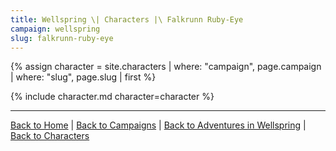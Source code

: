 ```yaml
---
title: Wellspring \| Characters |\ Falkrunn Ruby-Eye
campaign: wellspring
slug: falkrunn-ruby-eye
---
```


{% assign character = site.characters | where: "campaign", page.campaign | where: "slug", page.slug | first %}

{% include character.md character=character %}

---

[Back to Home]({{site.baseurl}}/)
|
[Back to Campaigns]({{site.baseurl}}/campaigns)
|
[Back to Adventures in Wellspring]({{site.baseurl}}/campaigns/wellspring)
|
[Back to Characters]({{site.baseurl}}/campaigns/wellspring/characters)
